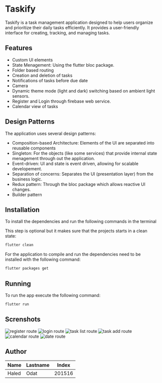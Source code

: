 # Taskify

Taskify is a task management application designed to help users organize and prioritize
their daily tasks efficiently. It provides a user-friendly interface for creating,
tracking, and managing tasks.

## Features

- Custom UI elements
- State Menagement: Using the flutter bloc package.
- Folder based routing
- Creation and deletion of tasks
- Notifications of tasks before due date
- Camera
- Dynamic theme mode (light and dark) switching based on ambient light sensors.
- Register and Login through firebase web service.
- Calendar view of tasks

## Design Patterns

The application uses several design patterns:

- Composition-based Architecture: Elements of the UI are separated into reusable components
- Singleton: For the objects (like some services) that provide internal state menagement through out the application.
- Event-driven: UI and state is event driven, allowing for scalable developement.
- Separation of concerns: Separates the UI (presentation layer) from the business logic.
- Redux pattern: Through the bloc package which allows reactive UI changes.
- Builder pattern

## Installation

To install the dependencies and run the following commands in the terminal

This step is optional but it makes sure that the projects starts in a clean state:

```bash
flutter clean
```

For the application to compile and run the dependencies need to be installed with the following command:

```bash
flutter packages get
```

## Running

To run the app execute the following command:

```bash
flutter run
```

## Screnshots

![register route](./screenshots/2024-02-22_21-25_1.png)
![login route](./screenshots/2024-02-22_21-26.png)
![task list route](./screenshots/2024-02-19_08-46.png)
![task add route](./screenshots/add_task_route.png)
![calendar route](./screenshots/2024-02-22_21-25.png)
![date route](./screenshots/2024-02-22_21-29.png)

## Author

| Name  | Lastname | Index  |
|-------|----------|--------|
| Haled | Odat     | 201516 |
